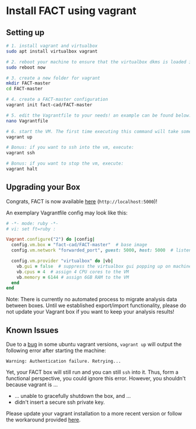 # Install FACT using vagrant

## Setting up
```sh
# 1. install vagrant and virtualbox
sudo apt install virtualbox vagrant

# 2. reboot your machine to ensure that the virtualbox dkms is loaded into the kernel
sudo reboot now

# 3. create a new folder for vagrant
mkdir FACT-master
cd FACT-master

# 4. create a FACT-master configuration
vagrant init fact-cad/FACT-master

# 5. edit the Vagrantfile to your needs! an example can be found below.
nano Vagrantfile

# 6. start the VM. The first time executing this command will take some time, as the box is getting downloaded and imported. So better grab a coffee!
vagrant up

# Bonus: if you want to ssh into the vm, execute:
vagrant ssh

# Bonus: if you want to stop the vm, execute:
vagrant halt
```

## Upgrading your Box

Congrats, FACT is now available [here](http://localhost:5000) (`http://localhost:5000`)!

An exemplary Vagrantfile config may look like this:

```ruby
# -*- mode: ruby -*-
# vi: set ft=ruby :

Vagrant.configure("2") do |config|
  config.vm.box = "fact-cad/FACT-master"  # base image
  config.vm.network "forwarded_port", guest: 5000, host: 5000  # listen port for FACT

  config.vm.provider "virtualbox" do |vb|
    vb.gui = false  # suppress the virtualbox gui popping up on machine start
    vb.cpus = 4  # assign 4 CPU cores to the VM
    vb.memory = 6144 # assign 6GB RAM to the VM
  end
end
```
Note: There is currently no automated process to migrate analysis data between boxes. Until we established export/import functionality, please do not update your Vagrant box if you want to keep your analysis results!

## Known Issues

Due to a [bug](https://github.com/hashicorp/vagrant/issues/12344) in some ubuntu vagrant versions, `vagrant up` will output the following error after starting the machine:

```plain
Warning: Authentication failure. Retrying...
```

Yet, your FACT box will still run and you can still `ssh` into it. Thus, form a functional perspective,
you could ignore this error. However, you shouldn't because vagrant is ...

* ... unable to gracefully shutdown the box, and ...
* didn't insert a secure ssh private key.

Please update your vagrant installation to a more recent version or follow the workaround provided [here](https://github.com/hashicorp/vagrant/issues/12344#issuecomment-835386483).